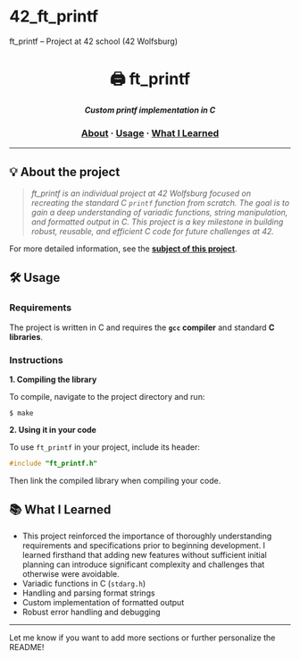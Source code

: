 # 42_ft_printf
ft_printf – Project at 42 school (42 Wolfsburg)

<h1 align="center">
	🖨️ ft_printf
</h1>

<p align="center">
	<b><i>Custom printf implementation in C</i></b><br>
</p>

<h3 align="center">
	<a href="#-about-the-project">About</a>
	<span> · </span>
	<a href="#-usage">Usage</a>
	<span> · </span>
	<a href="#-what-i-learned">What I Learned</a>
</h3>

---

## 💡 About the project

> _ft_printf is an individual project at 42 Wolfsburg focused on recreating the standard C `printf` function from scratch. The goal is to gain a deep understanding of variadic functions, string manipulation, and formatted output in C. This project is a key milestone in building robust, reusable, and efficient C code for future challenges at 42._

For more detailed information, see the [**subject of this project**](https://github.com/jonona912/42_ft_printf/blob/master/ft_printf_subject.pdf).

## 🛠️ Usage

### Requirements

The project is written in C and requires the **`gcc` compiler** and standard **C libraries**.

### Instructions

**1. Compiling the library**

To compile, navigate to the project directory and run:

```shell
$ make
```

**2. Using it in your code**

To use `ft_printf` in your project, include its header:

```c
#include "ft_printf.h"
```

Then link the compiled library when compiling your code.

## 📚 What I Learned
- This project reinforced the importance of thoroughly understanding requirements and specifications prior to beginning development. I learned firsthand that adding new features without sufficient initial planning can introduce significant complexity and challenges that otherwise were avoidable.
- Variadic functions in C (`stdarg.h`)
- Handling and parsing format strings
- Custom implementation of formatted output
- Robust error handling and debugging

---

Let me know if you want to add more sections or further personalize the README!

